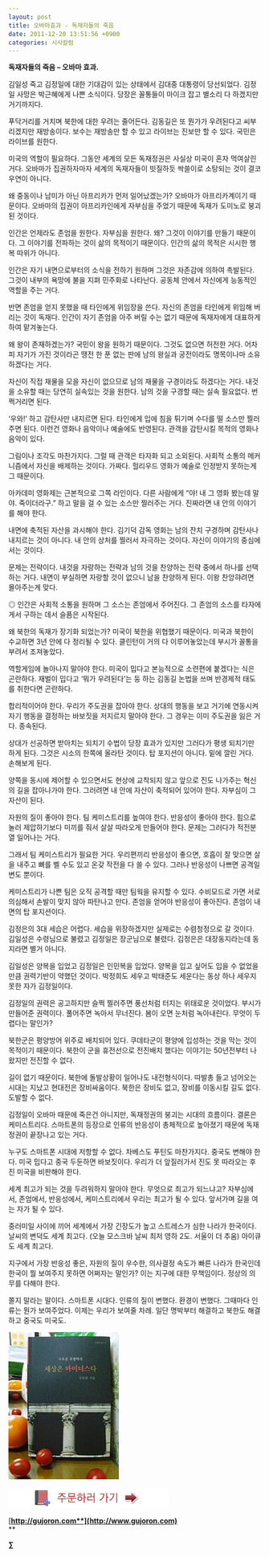 ```yaml
---
layout: post
title: 오바마효과 - 독재자들의 죽음
date: 2011-12-20 13:51:56 +0900
categories: 시사칼럼
---
```

  
**독재자들의 죽음 – 오바마 효과.** 

김일성 죽고 김정일에 대한 기대감이 있는 상태에서 김대중 대통령이 당선되었다. 김정일 사망은 박근혜에게 나쁜 소식이다. 당장은 꼴통들이 마이크 잡고 별소리 다 하겠지만 거기까지다. 

푸닥거리를 거치며 북한에 대한 우려는 줄어든다. 김동길은 또 뭔가가 우려된다고 씨부리겠지만 재방송이다. 보수는 재방송만 할 수 있고 라이브는 진보만 할 수 있다. 국민은 라이브를 원한다. 

미국의 역할이 필요하다. 그동안 세계의 모든 독재정권은 사실상 미국이 혼자 먹여살린 거다. 오바마가 집권하자마자 세계의 독재자들이 빗질하듯 싹쓸이로 소탕되는 것이 결코 우연이 아니다. 

왜 중동이나 남미가 아닌 아프리카가 먼저 일어났겠는가? 오바마가 아프리카계이기 때문이다. 오바마의 집권이 아프리카인에게 자부심을 주었기 때문에 독재가 도미노로 붕괴된 것이다. 

인간은 언제라도 존엄을 원한다. 자부심을 원한다. 왜? 그것이 이야기를 만들기 때문이다. 그 이야기를 전파하는 것이 삶의 목적이기 때문이다. 인간의 삶의 목적은 시시한 행복 따위가 아니다. 

인간은 자기 내면으로부터의 소식을 전하기 원하며 그것은 자존감에 의하여 촉발된다. 그것이 내부의 욕망에 불을 지펴 민주화로 나타난다. 공동체 안에서 자신에게 능동적인 역할을 주는 거다. 

반면 존엄을 얻지 못했을 때 타인에게 위임장을 쓴다. 자신의 존엄을 타인에게 위임해 버리는 것이 독재다. 인간이 자기 존엄을 아주 버릴 수는 없기 때문에 독재자에게 대표하게 하여 맡겨놓는다. 

왜 왕이 존재하겠는가? 국민이 왕을 원하기 때문이다. 그것도 없으면 허전한 거다. 어차피 자기가 가진 것이라곤 땡전 한 푼 없는 판에 남의 왕실과 궁전이라도 명목이나마 소유하겠다는 거다. 

자신이 직접 재물을 모을 자신이 없으므로 남의 재물을 구경이라도 하겠다는 거다. 내것을 소유할 때는 당연히 실속있는 것을 원한다. 남의 것을 구경할 때는 실속 필요없다. 번쩍거리면 된다. 

‘우와!’ 하고 감탄사만 내지르면 된다. 타인에게 입에 침을 튀기며 수다를 떨 소스만 찔러주면 된다. 이런건 영화나 음악이나 예술에도 반영된다. 관객을 감탄시킬 목적의 영화나 음악이 있다. 

그림이나 조각도 마찬가지다. 그럴 때 관객은 타자화 되고 소외된다. 사회적 소통의 메커니즘에서 자신을 배제하는 것이다. 가짜다. 헐리우드 영화가 예술로 인정받지 못하는게 그 때문이다. 

아카데미 영화제는 근본적으로 그쪽 라인이다. 다른 사람에게 “야! 내 그 영화 봤는데 말야. 죽이더라구.” 하고 말을 걸 수 있는 소스만 찔러주는 거다. 진짜라면 내 안의 이야기를 해야 한다. 

내면에 축적된 자산을 과시해야 한다. 김기덕 감독 영화는 남의 잔치 구경하며 감탄사나 내지르는 것이 아니다. 내 안의 상처를 찔러서 자극하는 것이다. 자신이 이야기의 중심에 서는 것이다. 

문제는 전략이다. 내것을 자랑하는 전략과 남의 것을 찬양하는 전략 중에서 하나를 선택하는 거다. 내면이 부실하면 자랑할 것이 없으니 남을 찬양하게 된다. 이왕 찬앙햐려면 몰아주는게 맞다. 

◎ 인간은 사회적 소통을 원하며 그 소스는 존엄에서 주어진다. 그 존엄의 소스를 타자에게서 구하는 데서 슬픔은 시작된다. 

왜 북한의 독재가 장기화 되었는가? 미국이 북한을 위협했기 때문이다. 미국과 북한이 수교하면 3년 안에 다 정리될 수 있다. 클린턴이 거의 다 이루어놓았는데 부시가 꼴통을 부려서 조져놓았다. 

역할게임에 놀아나지 말아야 한다. 미국이 밉다고 본능적으로 소련편에 붙겠다는 식은 곤란하다. 재벌이 밉다고 ‘뭐가 우려된다’는 둥 하는 김동길 논법을 쓰며 반경제적 태도를 취한다면 곤란하다. 

합리적이어야 한다. 우리가 주도권을 잡아야 한다. 상대의 행동을 보고 거기에 연동시켜 자기 행동을 결정하는 바보짓을 저지르지 말아야 한다. 그 경우는 이미 주도권을 잃은 거다. 종속된다. 

상대가 선공하면 받아치는 되치기 수법이 당장 효과가 있지만 그러다가 평생 되치기만 하게 된다. 그것은 시소의 한쪽에 올라탄 것이다. 탑 포지션이 아니다. 밑에 깔린 거다. 손해보게 된다. 

양쪽을 동시에 제어할 수 있으면서도 현상에 교착되지 않고 앞으로 진도 나가주는 혁신의 길을 잡아나가야 한다. 그러려면 내 안에 자산이 축적되어 있어야 한다. 자부심이 그 자산이 된다. 

자원의 질이 좋아야 한다. 팀 케미스트리를 높여야 한다. 반응성이 좋아야 한다. 힘으로 눌러 제압하기보다 미끼를 줘서 살살 따라오게 만들어야 한다. 문제는 그러다가 적전분열 일어나는 거다. 

그래서 팀 케미스트리가 필요한 거다. 우리편끼리 반응성이 좋으면, 호흡이 잘 맞으면 살을 내주고 뼈를 벨 수도 있고 온갖 작전을 다 쓸 수 있다. 그러나 반응성이 나쁘면 공격일변도 뿐이다. 

케미스트리가 나쁜 팀은 오직 공격할 때만 팀웍을 유지할 수 있다. 수비모드로 가면 서로 의심해서 손발이 맞지 않아 파탄나고 만다. 존엄을 얻어야 반응성이 좋아진다. 존엄이 내면의 탑 포지션이다. 

김정은의 3대 세습은 어렵다. 세습을 위장하겠지만 실제로는 수렴청정으로 갈 것이다. 김일성은 수령님으로 불렸고 김정일은 장군님으로 불렸다. 김정은은 대장동지라는데 동지라면 별거 아니다. 

김일성은 양복을 입었고 김정일은 인민복을 입었다. 양복을 입고 싶어도 입을 수 없었을만큼 권력기반이 약했던 것이다. 박정희도 세우고 박태준도 세운다는 동상 하나 세우지 못한 자가 김정일이다. 

김정일의 권력은 공고하지만 슬쩍 찔러주면 풍선처럼 터지는 위태로운 것이었다. 부시가 만들어준 권력이다. 풀어주면 녹아서 무너진다. 봄이 오면 눈처럼 녹아내린다. 무엇이 두렵다는 말인가? 

북한군은 평양방어 위주로 배치되어 있다. 쿠데타군이 평양에 입성하는 것을 막는 것이 목적이기 때문이다. 북한이 군을 휴전선으로 전진배치 했다는 이야기는 50년전부터 나왔지만 전진할 수 없다. 

길이 없기 때문이다. 북한에 돌발상황이 일어나도 내전형식이다. 따발총 들고 넘어오는 시대는 지났고 현대전은 장비싸움이다. 북한은 장비도 없고, 장비를 이동시킬 길도 없다. 도발할 수 없다. 

김정일이 오바마 때문에 죽은건 아니지만, 독재정권의 붕괴는 시대의 흐름이다. 결론은 케미스트리다. 스마트폰의 등장으로 인류의 반응성이 총체적으로 높아졌기 때문에 독재정권이 끝장나고 있는 거다. 

누구도 스마트폰 시대에 저항할 수 없다. 차베스도 푸틴도 마찬가지다. 중국도 변해야 한다. 미국 밉다고 중국 두둔하면 바보짓이다. 우리가 더 앞질러가서 진도 못 따라오는 후진 미국을 비판해야 한다. 

세계 최고가 되는 것을 두려워하지 말아야 한다. 무엇으로 최고가 되느냐고? 자부심에서, 존엄에서, 반응성에서, 케미스트리에서 우리는 최고가 될 수 있다. 앞서가며 길을 여는 자가 될 수 있다. 

중러미일 사이에 끼어 세계에서 가장 긴장도가 높고 스트레스가 심한 나라가 한국이다. 날씨의 변덕도 세계 최고다. (오늘 모스크바 날씨 최저 영하 2도. 서울이 더 추움) 아이큐도 세계 최고다. 

지구에서 가장 반응성 좋은, 자원의 질이 우수한, 의사결정 속도가 빠른 나라가 한국인데 한국이 뭘 보여주지 못하면 어쩌자는 말인가? 이는 지구에 대한 무책임이다. 정상의 의무를 다해야 한다. 



쫄지 말라는 말이다. 스마트폰 시대다. 인류의 질이 변했다. 환경이 변했다. 그때마다 인류는 뭔가 보여주었다. 이제는 우리가 보여줄 차례. 일단 명박부터 해결하고 북한도 해결하고 중국도 미국도.







<a href="?mid=book_minus&act=dispBoardWrite" target="_self"><img alt="001030.jpg" src="files/attach/images/199/440/211/001030.jpg" width="220" height="293" /></a>   


<a href="?mid=book_minus&act=dispBoardWrite" target="_self"><img title="bookorder.gif" alt="bookorder.gif" src="files/attach/images/199/376/206/bookorder.gif" width="318" height="40" rel="xe_gallery" /></a>


  





  




[**http://gujoron.com**](http://www.gujoron.com)**  
** 

**∑**